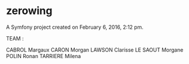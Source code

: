 zerowing
========

A Symfony project created on February 6, 2016, 2:12 pm.

TEAM :

CABROL Margaux
CARON Morgan
LAWSON Clarisse
LE SAOUT Morgane
POLIN Ronan
TARRIERE Milena
